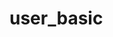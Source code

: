 # user_basic
<!-- Basic user account it can deposit, withdraw, and siplay balance.  -->
<!-- second commit will include the bank transfer -->
